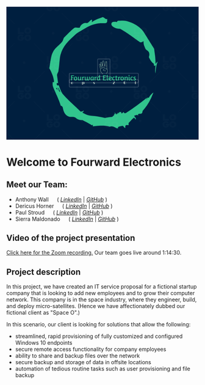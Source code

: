 ![mygreatheader](forward-electronics-logo.png)

# Welcome to Fourward Electronics

## Meet our Team:

- Anthony Wall &emsp; ( _[LinkedIn](https://www.linkedin.com/in/anthony-wall-a2783019)_ | _[GitHub](https://github.com/Anthony098626)_ )
- Dericus Horner &emsp; ( _[LinkedIn](https://www.linkedin.com/in/dericus-horner-58824a123)_ | _[GitHub](https://github.com/Dhorner4)_ )
- Paul Stroud &emsp; ( _[LinkedIn](https://www.linkedin.com/in/paulstroud312)_ | _[GitHub](https://github.com/paulstroud2023)_ )
- Sierra Maldonado &emsp; ( _[LinkedIn](https://www.linkedin.com/in/sierra-maldonado)_ | _[GitHub](https://github.com/Magicwolfes)_ )

## Video of the project presentation
[Click here for the Zoom recording.](https://zoom.us/rec/share/LDfQOdcYJi8yflMn4LPaCHXsr1tsS1TCSRtmm-87TBmjlYSMlcXny_pdnzJAfnnq.hcS_EHTA_7MsIwnE)
Our team goes live around 1:14:30.

## Project description
In this project, we have created an IT service proposal for a fictional startup company that is looking to add new employees and to grow their computer network. This company is in the space industry, where they engineer, build, and deploy micro-satellites. (Hence we have affectionately dubbed our fictional client as "Space O".)

In this scenario, our client is looking for solutions that allow the following:
- streamlined, rapid provisioning of fully customized and configured Windows 10 endpoints
- secure remote access functionality for company employees
- ability to share and backup files over the network
- secure backup and storage of data in offsite locations
- automation of tedious routine tasks such as user provisioning and file backup
